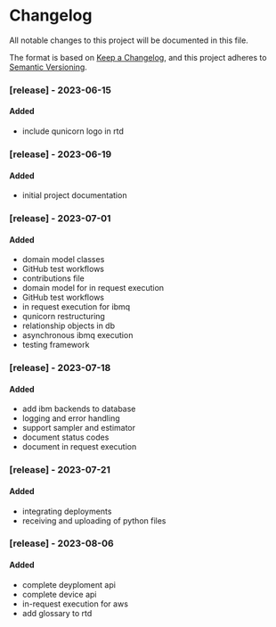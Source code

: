 # Changelog

All notable changes to this project will be documented in this file.

The format is based on [Keep a Changelog](https://keepachangelog.com/en/1.0.0/),
and this project adheres to [Semantic Versioning](https://semver.org/spec/v2.0.0.html).

### [release] - 2023-06-15

#### Added

* include qunicorn logo in rtd

### [release] - 2023-06-19

#### Added

* initial project documentation

### [release] - 2023-07-01

#### Added

* domain model classes
* GitHub test workflows
* contributions file
* domain model for in request execution
* GitHub test workflows
* in request execution for ibmq
* qunicorn restructuring
* relationship objects in db
* asynchronous ibmq execution
* testing framework

### [release] - 2023-07-18

#### Added

* add ibm backends to database
* logging and error handling
* support sampler and estimator
* document status codes
* document in request execution

### [release] - 2023-07-21

#### Added

* integrating deployments
* receiving and uploading of python files

### [release] - 2023-08-06

#### Added

* complete deyploment api
* complete device api
* in-request execution for aws
* add glossary to rtd

